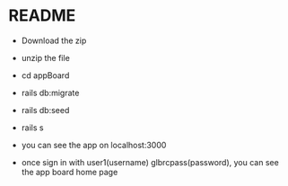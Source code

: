 # README


* Download the zip

* unzip the file

* cd appBoard

* rails db:migrate

* rails db:seed

* rails s

* you can see the app on localhost:3000

* once sign in with user1(username) glbrcpass(password), you can see the app board home page
